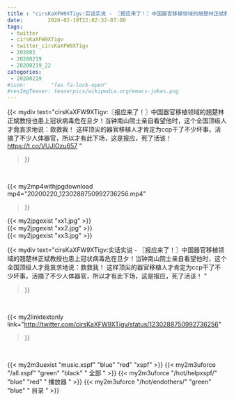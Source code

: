 ```yaml
---
title : "cirsKaXFW9XTigv:实话实说 - 〖报应来了！〗中国器官移植领域的翘楚林正斌教授也患上冠状病毒危在旦夕！当钟南山院士亲自看望他时，这个全国顶级人才竟哀求地说：救救我！ 这样顶尖的器官移植人才肯定为ccp干了不少坏事，活摘了不少人体器官，所以才有此下场，这是报应，死了活该！ "
date:        2020-02-19T22:02:32-07:00
tags:
 - twitter
 - cirsKaXFW9XTigv
 - twitter_cirsKaXFW9XTigv
 - 202002
 - 20200219
 - 20200219_22
categories:
 - 20200219
#icon:        "fas fa-lock-open"
#resImgTeaser: teaserpics/wikipedia.org/emacs-jokes.png
---
```


{{< mydiv text="cirsKaXFW9XTigv:〖报应来了！〗中国器官移植领域的翘楚林正斌教授也患上冠状病毒危在旦夕！当钟南山院士亲自看望他时，这个全国顶级人才竟哀求地说：救救我！ 这样顶尖的器官移植人才肯定为ccp干了不少坏事，活摘了不少人体器官，所以才有此下场，这是报应，死了活该！ https://t.co/VUJIOzu657 "
>}}
<br>


{{< my2mp4withjpgdownload mp4="20200220_1230288750992736256.mp4"
>}}

{{< my2jpgexist "xx1.jpg" >}}<br>
{{< my2jpgexist "xx2.jpg" >}}<br>
{{< my2jpgexist "xx3.jpg" >}}<br>



{{< mydiv text="cirsKaXFW9XTigv:实话实说 - 〖报应来了！〗中国器官移植领域的翘楚林正斌教授也患上冠状病毒危在旦夕！当钟南山院士亲自看望他时，这个全国顶级人才竟哀求地说：救救我！ 这样顶尖的器官移植人才肯定为ccp干了不少坏事，活摘了不少人体器官，所以才有此下场，这是报应，死了活该！ "
>}}
<br>

{{< my2linktextonly link="http://twitter.com/cirsKaXFW9XTigv/status/1230288750992736256"
>}}


<br>

{{< my2m3uexist "music.xspf"        "blue"   "red"    "xspf" >}} {{< my2m3uforce "/all.xspf"         "green"  "black"  " 全部 " >}} {{< my2m3uforce "/hot/helpxspf/"    "blue"   "red"    " 播放器 " >}} {{< my2m3uforce "/hot/endothers/"   "green"  "blue"   " 目录 " >}} 
